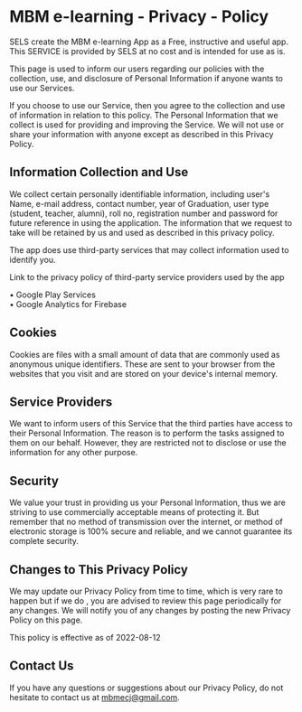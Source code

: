 # MBM e-learning - Privacy - Policy 

SELS create the MBM e-learning App as a Free, instructive and useful app. This SERVICE is provided by SELS at no cost and is intended for use as is.

This page is used to inform our users regarding our policies with the collection, use, and disclosure of Personal Information if anyone wants  to use our Services.

If you choose to use our Service, then you agree to the collection and use of information in relation to this policy. The Personal Information that we collect is used for providing and improving the Service. We will not use or share your information with anyone except as described in this Privacy Policy.

## Information Collection and Use 

We collect certain personally identifiable information, including user's Name, e-mail address, contact number, year of Graduation, user type (student, teacher, alumni), roll no, registration number and password for future reference in using the application. The information that we request to take will be retained by us and used as described in this privacy policy.

The app does use third-party services that may collect information used to identify you.

Link to the privacy policy of third-party service providers used by the app

• Google Play Services <br/>
• Google Analytics for Firebase <br/>

## Cookies 

Cookies are files with a small amount of data that are commonly used as anonymous unique identifiers. These are sent to your browser from the websites that you visit and are stored on your device's internal memory.

## Service Providers 

We want to inform users of this Service that the third parties have access to their Personal Information. The reason is to perform the tasks assigned to them on our behalf. However, they are restricted not to disclose or use the information for any other purpose.

## Security 

We value your trust in providing us your Personal Information, thus we are striving to use commercially acceptable means of protecting it. But remember that no method of transmission over the internet, or method of electronic storage is 100% secure and reliable, and we cannot guarantee its complete security.

## Changes to This Privacy Policy 

We may update our Privacy Policy from time to time, which is very rare to happen but if we do , you are advised to review this page periodically for any changes. We will notify you of any changes by posting the new Privacy Policy on this page.

This policy is effective as of 2022-08-12

## Contact Us 

If you have any questions or suggestions about our Privacy Policy, do not hesitate to contact us at mbmecj@gmail.com.

